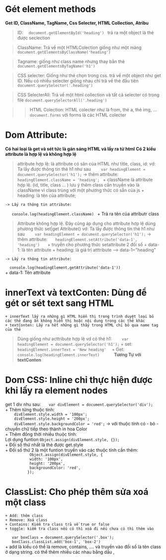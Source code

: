 # Gét element methods
**Get ID, ClassName, TagName, Css Selecter, HTML Collection, Atribu**
>ID:
`   document.getElementById('heading')  ` trả ra một object là thẻ được seclection

>ClassName: Trả về một HTMLColection giống như một mảng
`   document.getElementsByClassName('heading') `

>Tagname: giống như class name nhưng thay bằn thẻ 
`   document.getElementsByTagName('h1') `

>CSS selecter: Giống như thẻ chọn trong css. trả về một object như get ID. Nếu có nhiều selecter giống nhau chỉ trả về thẻ đầu tiên
`   document.querySelector('.heading')  `

>CSS SelecterAll: Trả về một html collection và tất cả selecter có trong file
`document.querySelectorAll('.heading')`

>>HTML Colection: HTML colecter như là from, thẻ a, thẻ img, ...
`document.forms` với forms là các HTML colecter 


# Dom Attribute:
**Có hai loại là get và sét tức là gán sáng HTML và lấy ra từ html**
**Có 2 kiểu attribute là hợp lệ và không hợp lệ**
> attribute hợp lệ: là attribute có sãn của HTML như title, class, id: 
    vd: Ta lấy được thông tin thẻ h1 như sau
`    var headingElement = document.querySelector('h1');`
    -> thêm attribute:
`    headingElement.className = 'heading';  `
        + className là attribute hợp lệ. (id, title, class ... ) lưu ý thêm class cần truyền vào là className vì class trùng với một phương thức có sẵn của js
        + heading: là tên của attribute;
    
    -> Lấy ra thông tin attribute:
`    console.log(headingElement.className)  ` 
        + Trả ra tên của attributr class

> Attribute không hợp lệ. Đây cũng áp dụng cho attribute hơp lệ dùng phương thức set|get Attribute()
    vd: Ta lấy được thông tin thẻ h1 như sau
`    var headingElement = document.querySelector('h1');`
    -> thêm attribute:
`    headingElement.setAttribute('data-1', 'heading')    `
        + truyền cho phương thức setattribute 2 đối số
        + data-1: là tên attribute
        + heading: là giá trị atttribute 
        --> data-1="heading"
    
    -> Lấy ra thông tin attribute:
`   console.log(headingElement.getAttribute('data-1'))  `   
        + data-1: Tên attribute


# innerText và textConten: Dùng để gét or sét text sang HTML
    + innerText lấy ra những gì HTML hiển thị trong trình duyệt loại bỏ các thẻ đang ẩn không hiển thị hoặc nội dung trong các thẻ khác
    + textConten: Lấy ra hết những gì thấy trong HTML chỉ bỏ qua name tag của thẻ
> Dùng giống như acttribute hợp lệ
    vd có thẻ h1: 
`    var headingElement = document.querySelector('h1');`
    + set: 
`    headingElement.innerText = 'New heading'   `
    + Get: 
`    console.log(headingElement.innerText)       `
**Tương Tự với textConten**

# Dom CSS: Inline chỉ thực hiện được khi lấy ra element nodes
get 1 div nhu sau: 
`    var divElement = document.querySelector('div');    `  
    + Thêm từng thuộc tính:   
`    divElement.style.width = '100px';`  
`    divElement.style.height = '200px';`  
`    divElement.style.backgroundColor = 'red';` -> với thuộc tính có - bỏ - chuyển chữ tiếp theo thành in hoa Color  
    + Thêm đồng thời nhiều thuộc tính:   
Lợi dụng funtion `Object.assign(divElement.style, {});`   
        + Đối số thứ nhất là thẻ được get.style     
        + Đối số thứ 2 là một funtion truyền vào các thuộc tính cần thêm:     
`            Object.assign(divElement.style, {           `  
`            width: '100px',                             `   
`            height: '200px',                             `  
`            backgroundColor: 'red',                     `  
`           });                                             `  

# ClassList: Cho phép thêm sửa xoá một class
    + Add: thêm class
    + Remove: Xoá class
    + Contains: Kiểm tra class trả về true or false
    + toggle: kiểm tra class nếu có thì xoá đi nếu chưa có thì thêm vào
`    var boxClass = document.querySelector('.box');      `  
`    boxClass.classList.add('box-1', 'box-2')        `  
        + add là kiểu có thể là remove, contains, .... và truyền vào đối số là tên class ở dạng string. có thể thêm nhiều các nhau bằng dấu , 